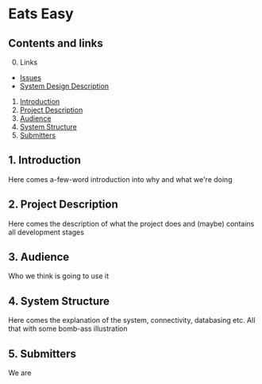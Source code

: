 # Eats Easy

## Contents and links
  0. Links
  * [Issues](https://github.com/Guzzur/openu-java-project/issues)
  * [System Design Description](https://github.com/Guzzur/openu-java-project/blob/master/SDD.md)
  1. [Introduction](https://github.com/Guzzur/openu-java-project#1-introduction)
  2. [Project Description](https://github.com/Guzzur/openu-java-project#2-project-description)
  3. [Audience](https://github.com/Guzzur/openu-java-project#3-audience)
  4. [System Structure](https://github.com/Guzzur/openu-java-project#4-system-structure)
  5. [Submitters](https://github.com/Guzzur/openu-java-project#5-submitters)
## 1. Introduction
Here comes a-few-word introduction into why and what we're doing
## 2. Project Description
Here comes the description of what the project does and (maybe) contains all development stages
## 3. Audience
Who we think is going to use it
## 4. System Structure
Here comes the explanation of the system, connectivity, databasing etc. All that with some bomb-ass illustration
## 5. Submitters
We are
